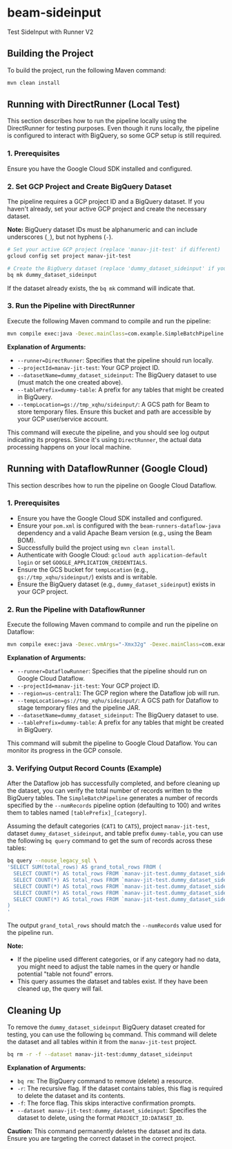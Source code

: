 # beam-sideinput
Test SideInput with Runner V2

## Building the Project

To build the project, run the following Maven command:

```bash
mvn clean install
```

## Running with DirectRunner (Local Test)

This section describes how to run the pipeline locally using the DirectRunner for testing purposes. Even though it runs locally, the pipeline is configured to interact with BigQuery, so some GCP setup is still required.

### 1. Prerequisites

Ensure you have the Google Cloud SDK installed and configured.

### 2. Set GCP Project and Create BigQuery Dataset

The pipeline requires a GCP project ID and a BigQuery dataset. If you haven't already, set your active GCP project and create the necessary dataset.

**Note:** BigQuery dataset IDs must be alphanumeric and can include underscores (`_`), but not hyphens (`-`).

```bash
# Set your active GCP project (replace 'manav-jit-test' if different)
gcloud config set project manav-jit-test

# Create the BigQuery dataset (replace 'dummy_dataset_sideinput' if you prefer a different name)
bq mk dummy_dataset_sideinput
```

If the dataset already exists, the `bq mk` command will indicate that.

### 3. Run the Pipeline with DirectRunner

Execute the following Maven command to compile and run the pipeline:

```bash
mvn compile exec:java -Dexec.mainClass=com.example.SimpleBatchPipeline -Dexec.args="--runner=DirectRunner --projectId=manav-jit-test --datasetName=dummy_dataset_sideinput --tablePrefix=dummy-table --tempLocation=gs://tmp_xqhu/sideinput/ --numRecords=10"
```

**Explanation of Arguments:**

*   `--runner=DirectRunner`: Specifies that the pipeline should run locally.
*   `--projectId=manav-jit-test`: Your GCP project ID.
*   `--datasetName=dummy_dataset_sideinput`: The BigQuery dataset to use (must match the one created above).
*   `--tablePrefix=dummy-table`: A prefix for any tables that might be created in BigQuery.
*   `--tempLocation=gs://tmp_xqhu/sideinput/`: A GCS path for Beam to store temporary files. Ensure this bucket and path are accessible by your GCP user/service account.

This command will execute the pipeline, and you should see log output indicating its progress. Since it's using `DirectRunner`, the actual data processing happens on your local machine.

## Running with DataflowRunner (Google Cloud)

This section describes how to run the pipeline on Google Cloud Dataflow.

### 1. Prerequisites

*   Ensure you have the Google Cloud SDK installed and configured.
*   Ensure your `pom.xml` is configured with the `beam-runners-dataflow-java` dependency and a valid Apache Beam version (e.g., using the Beam BOM).
*   Successfully build the project using `mvn clean install`.
*   Authenticate with Google Cloud: `gcloud auth application-default login` or set `GOOGLE_APPLICATION_CREDENTIALS`.
*   Ensure the GCS bucket for `tempLocation` (e.g., `gs://tmp_xqhu/sideinput/`) exists and is writable.
*   Ensure the BigQuery dataset (e.g., `dummy_dataset_sideinput`) exists in your GCP project.

### 2. Run the Pipeline with DataflowRunner

Execute the following Maven command to compile and run the pipeline on Dataflow:

```bash
mvn compile exec:java -Dexec.vmArgs="-Xmx32g" -Dexec.mainClass=com.example.SimpleBatchPipeline -Dexec.args="--runner=DataflowRunner --projectId=manav-jit-test --region=us-central1 --tempLocation=gs://tmp_xqhu/sideinput/ --datasetName=dummy_dataset_sideinput --tablePrefix=dummy-table --numRecords=5000000"
```

**Explanation of Arguments:**

*   `--runner=DataflowRunner`: Specifies that the pipeline should run on Google Cloud Dataflow.
*   `--projectId=manav-jit-test`: Your GCP project ID.
*   `--region=us-central1`: The GCP region where the Dataflow job will run.
*   `--tempLocation=gs://tmp_xqhu/sideinput/`: A GCS path for Dataflow to stage temporary files and the pipeline JAR.
*   `--datasetName=dummy_dataset_sideinput`: The BigQuery dataset to use.
*   `--tablePrefix=dummy-table`: A prefix for any tables that might be created in BigQuery.

This command will submit the pipeline to Google Cloud Dataflow. You can monitor its progress in the GCP console.

### 3. Verifying Output Record Counts (Example)

After the Dataflow job has successfully completed, and before cleaning up the dataset, you can verify the total number of records written to the BigQuery tables. The `SimpleBatchPipeline` generates a number of records specified by the `--numRecords` pipeline option (defaulting to 100) and writes them to tables named `[tablePrefix]_[category]`.

Assuming the default categories (`CAT1` to `CAT5`), project `manav-jit-test`, dataset `dummy_dataset_sideinput`, and table prefix `dummy-table`, you can use the following `bq query` command to get the sum of records across these tables:

```bash
bq query --nouse_legacy_sql \
'SELECT SUM(total_rows) AS grand_total_rows FROM (
  SELECT COUNT(*) AS total_rows FROM `manav-jit-test.dummy_dataset_sideinput.dummy-table_cat1` UNION ALL
  SELECT COUNT(*) AS total_rows FROM `manav-jit-test.dummy_dataset_sideinput.dummy-table_cat2` UNION ALL
  SELECT COUNT(*) AS total_rows FROM `manav-jit-test.dummy_dataset_sideinput.dummy-table_cat3` UNION ALL
  SELECT COUNT(*) AS total_rows FROM `manav-jit-test.dummy_dataset_sideinput.dummy-table_cat4` UNION ALL
  SELECT COUNT(*) AS total_rows FROM `manav-jit-test.dummy_dataset_sideinput.dummy-table_cat5`
)
'
```

The output `grand_total_rows` should match the `--numRecords` value used for the pipeline run.

**Note:**
*   If the pipeline used different categories, or if any category had no data, you might need to adjust the table names in the query or handle potential "table not found" errors.
*   This query assumes the dataset and tables exist. If they have been cleaned up, the query will fail.

## Cleaning Up

To remove the `dummy_dataset_sideinput` BigQuery dataset created for testing, you can use the following `bq` command. This command will delete the dataset and all tables within it from the `manav-jit-test` project.

```bash
bq rm -r -f --dataset manav-jit-test:dummy_dataset_sideinput
```

**Explanation of Arguments:**

*   `bq rm`: The BigQuery command to remove (delete) a resource.
*   `-r`: The recursive flag. If the dataset contains tables, this flag is required to delete the dataset and its contents.
*   `-f`: The force flag. This skips interactive confirmation prompts.
*   `--dataset manav-jit-test:dummy_dataset_sideinput`: Specifies the dataset to delete, using the format `PROJECT_ID:DATASET_ID`.

**Caution:** This command permanently deletes the dataset and its data. Ensure you are targeting the correct dataset in the correct project.
